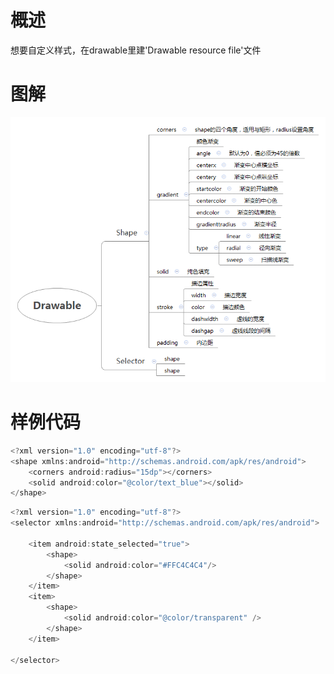 # 概述
想要自定义样式，在drawable里建'Drawable resource file'文件

# 图解
<img src="asset/images/Drawable.png">

# 样例代码
```javascript
<?xml version="1.0" encoding="utf-8"?>
<shape xmlns:android="http://schemas.android.com/apk/res/android">
    <corners android:radius="15dp"></corners>
    <solid android:color="@color/text_blue"></solid>
</shape>
```
```javascript
<?xml version="1.0" encoding="utf-8"?>
<selector xmlns:android="http://schemas.android.com/apk/res/android">

    <item android:state_selected="true">
        <shape>
            <solid android:color="#FFC4C4C4"/>
        </shape>
    </item>
    <item>
        <shape>
            <solid android:color="@color/transparent" />
        </shape>
    </item>

</selector>
```
